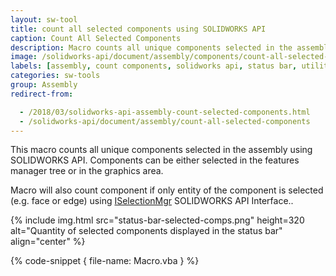 ```yaml
---
layout: sw-tool
title: count all selected components using SOLIDWORKS API
caption: Count All Selected Components
description: Macro counts all unique components selected in the assembly and displays the result in the commands bar
image: /solidworks-api/document/assembly/components/count-all-selected-components/status-bar-selected-comps.png
labels: [assembly, count components, solidworks api, status bar, utility]
categories: sw-tools
group: Assembly
redirect-from:

  - /2018/03/solidworks-api-assembly-count-selected-components.html
  - /solidworks-api/document/assembly/count-all-selected-components
---
```

This macro counts all unique components selected in the assembly using SOLIDWORKS API. Components can be either selected in the features manager tree or in the graphics area.

Macro will also count component if only entity of the component is selected (e.g. face or edge) using [ISelectionMgr](http://help.solidworks.com/2018/english/api/sldworksapi/SolidWorks.Interop.sldworks~SolidWorks.Interop.sldworks.ISelectionMgr.html) SOLIDWORKS API Interface..

{% include img.html src="status-bar-selected-comps.png" height=320 alt="Quantity of selected components displayed in the status bar" align="center" %}

{% code-snippet { file-name: Macro.vba } %}
